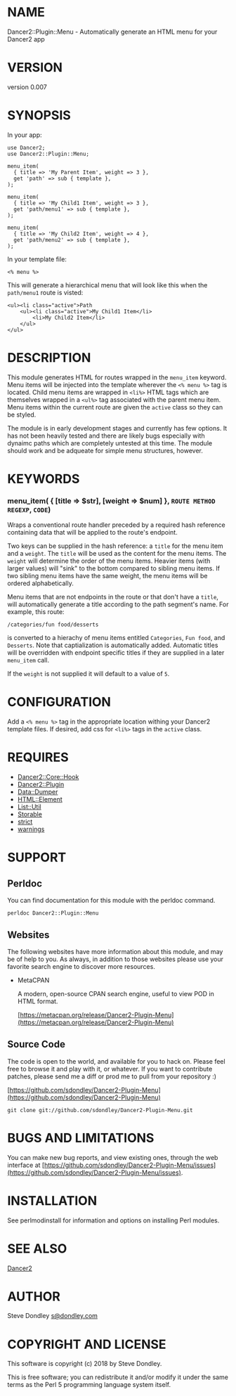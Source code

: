 # NAME

Dancer2::Plugin::Menu - Automatically generate an HTML menu for your Dancer2 app

# VERSION

version 0.007

# SYNOPSIS

In your app:

    use Dancer2;
    use Dancer2::Plugin::Menu;

    menu_item(
      { title => 'My Parent Item', weight => 3 },
      get 'path' => sub { template },
    );

    menu_item(
      { title => 'My Child1 Item', weight => 3 },
      get 'path/menu1' => sub { template },
    );

    menu_item(
      { title => 'My Child2 Item', weight => 4 },
      get 'path/menu2' => sub { template },
    );

In your template file:

    <% menu %>

This will generate a hierarchical menu that will look like this when the
`path/menu1` route is visted:

    <ul><li class="active">Path
        <ul><li class="active">My Child1 Item</li>
            <li>My Child2 Item</li>
        </ul>
    </ul>

# DESCRIPTION

This module generates HTML for routes wrapped in the `menu_item` keyword. Menu
items will be injected into the template wherever the `<% menu %>` tag
is located. Child menu items are wrapped in `<li%>` HTML tags which are
themselves wrapped in a `<ul%>` tag associated with the parent menu
item. Menu items within the current route are given the `active` class so they
can be styled.

The module is in early development stages and currently has few options. It has
not been heavily tested and there are likely bugs especially with dynaimc paths
which are completely untested at this time. The module should work and be
adqueate for simple menu structures, however.

# KEYWORDS

### menu\_item( { \[title => $str\], \[weight => $num\] }, `ROUTE METHOD` `REGEXP`, `CODE`)

Wraps a conventional route handler preceded by a required hash reference
containing data that will be applied to the route's endpoint.

Two keys can be supplied in the hash reference: a `title` for the menu item and
a `weight`. The `title` will be used as the content for the menu items. The
`weight` will determine the order of the menu items. Heavier items (with larger
values) will "sink" to the bottom compared to sibling menu items. If two sibling
menu items have the same weight, the menu items will be ordered alphabetically.

Menu items that are not endpoints in the route or that don't have a `title`,
will automatically generate a title according to the path segment's name. For
example, this route:

    /categories/fun food/desserts

is converted to a hierachy of menu items entitled `Categories`, `Fun
food`, and `Desserts`. Note that captialization is automatically added.
Automatic titles will be overridden with endpoint specific titles if they are
supplied in a later `menu_item` call.

If the `weight` is not supplied it will default to a value of `5`.

# CONFIGURATION

Add a `<% menu %>` tag in the appropriate location withing your Dancer2
template files. If desired, add css for `<li%>` tags in the `active`
class.

# REQUIRES

- [Dancer2::Core::Hook](https://metacpan.org/pod/Dancer2::Core::Hook)
- [Dancer2::Plugin](https://metacpan.org/pod/Dancer2::Plugin)
- [Data::Dumper](https://metacpan.org/pod/Data::Dumper)
- [HTML::Element](https://metacpan.org/pod/HTML::Element)
- [List::Util](https://metacpan.org/pod/List::Util)
- [Storable](https://metacpan.org/pod/Storable)
- [strict](https://metacpan.org/pod/strict)
- [warnings](https://metacpan.org/pod/warnings)

# SUPPORT

## Perldoc

You can find documentation for this module with the perldoc command.

    perldoc Dancer2::Plugin::Menu

## Websites

The following websites have more information about this module, and may be of help to you. As always,
in addition to those websites please use your favorite search engine to discover more resources.

- MetaCPAN

    A modern, open-source CPAN search engine, useful to view POD in HTML format.

    [https://metacpan.org/release/Dancer2-Plugin-Menu](https://metacpan.org/release/Dancer2-Plugin-Menu)

## Source Code

The code is open to the world, and available for you to hack on. Please feel free to browse it and play
with it, or whatever. If you want to contribute patches, please send me a diff or prod me to pull
from your repository :)

[https://github.com/sdondley/Dancer2-Plugin-Menu](https://github.com/sdondley/Dancer2-Plugin-Menu)

    git clone git://github.com/sdondley/Dancer2-Plugin-Menu.git

# BUGS AND LIMITATIONS

You can make new bug reports, and view existing ones, through the
web interface at [https://github.com/sdondley/Dancer2-Plugin-Menu/issues](https://github.com/sdondley/Dancer2-Plugin-Menu/issues).

# INSTALLATION

See perlmodinstall for information and options on installing Perl modules.

# SEE ALSO

[Dancer2](https://metacpan.org/pod/Dancer2)

# AUTHOR

Steve Dondley <s@dondley.com>

# COPYRIGHT AND LICENSE

This software is copyright (c) 2018 by Steve Dondley.

This is free software; you can redistribute it and/or modify it under
the same terms as the Perl 5 programming language system itself.
